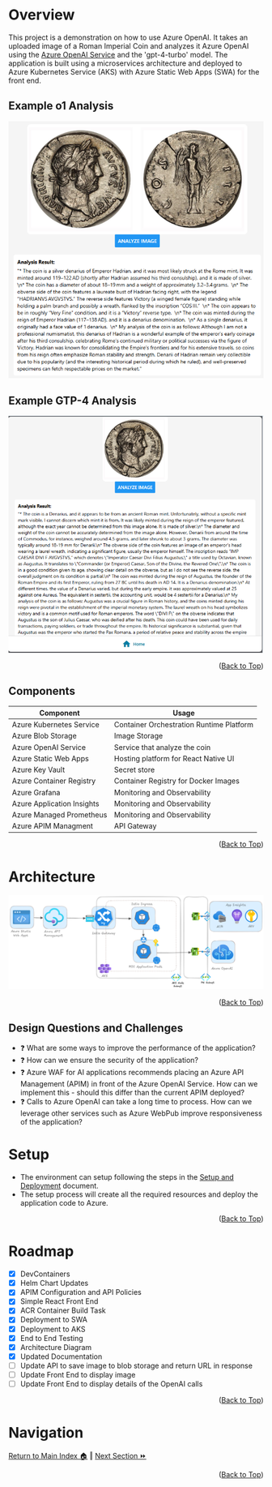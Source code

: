 # Overview
This project is a demonstration on how to use Azure OpenAI. It takes an uploaded image of a Roman Imperial Coin and analyzes it Azure OpenAI
using the [Azure OpenAI Service](https://learn.microsoft.com/en-us/azure/cognitive-services/openai/overview?tabs=python) and the 'gpt-4-turbo' model. The application is built using a microservices architecture and deployed to Azure Kubernetes Service (AKS) with Azure Static Web Apps (SWA) for the front end.

## Example o1 Analysis 
![UI](./images/example-o1.png)

## Example GTP-4 Analysis 
![UI](./images/example.png)
<p align="right">(<a href="#Introduction">Back to Top</a>)</p>

## Components
Component | Usage
------ | ------
Azure Kubernetes Service | Container Orchestration Runtime Platform  
Azure Blob Storage | Image Storage 
Azure OpenAI Service | Service that analyze the coin
Azure Static Web Apps | Hosting platform for React Native UI
Azure Key Vault | Secret store 
Azure Container Registry | Container Registry for Docker Images
Azure Grafana | Monitoring and Observability
Azure Application Insights | Monitoring and Observability
Azure Managed Prometheus | Monitoring and Observability
Azure APIM Managment | API Gateway 
<p align="right">(<a href="#Introduction">Back to Top</a>)</p>

# Architecture
![UI](./images/architecture.png)
<p align="right">(<a href="#Introduction">Back to Top</a>)</p>

## Design Questions and Challenges
* :question: What are some ways to improve the performance of the application?
* :question: How can we ensure the security of the application?
* :question: Azure WAF for AI applications recommends placing an Azure API Management (APIM) in front of the Azure OpenAI Service. How can we implement this - should this differ than the current APIM deployed?
* :question: Calls to Azure OpenAI can take a long time to process. How can we leverage other services such as Azure WebPub improve responsiveness of the application?

# Setup
* The environment can setup following the steps in the [Setup and Deployment](./docs/setup.md) document.  
* The setup process will create all the required resources and deploy the application code to Azure.
<p align="right">(<a href="#Introduction">Back to Top</a>)</p>

# Roadmap
- [x] DevContainers
- [x] Helm Chart Updates
- [x] APIM Configuration and API Policies 
- [x] Simple React Front End 
- [x] ACR Container Build Task
- [x] Deployment to SWA
- [x] Deployment to AKS
- [x] End to End Testing
- [x] Architecture Diagram
- [x] Updated Documentation
- [ ] Update API to save image to blob storage and return URL in response
- [ ] Update Front End to display image
- [ ] Update Front End to display details of the OpenAI calls
<p align="right">(<a href="#Introduction">Back to Top</a>)</p>

# Navigation
 [Return to Main Index 🏠](./README.md) ‖ [Next Section ⏩](./docs/setup.md) 
<p align="right">(<a href="#Introduction">Back to Top</a>)</p>
